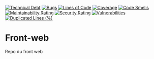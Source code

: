 [![Technical Debt](https://sonarcloud.io/api/project_badges/measure?project=Paperwork-EIP_Front-web&metric=sqale_index)](https://sonarcloud.io/summary/new_code?id=Paperwork-EIP_Front-web) [![Bugs](https://sonarcloud.io/api/project_badges/measure?project=Paperwork-EIP_Front-web&metric=bugs)](https://sonarcloud.io/summary/new_code?id=Paperwork-EIP_Front-web) [![Lines of Code](https://sonarcloud.io/api/project_badges/measure?project=Paperwork-EIP_Front-web&metric=ncloc)](https://sonarcloud.io/summary/new_code?id=Paperwork-EIP_Front-web) [![Coverage](https://sonarcloud.io/api/project_badges/measure?project=Paperwork-EIP_Front-web&metric=coverage)](https://sonarcloud.io/summary/new_code?id=Paperwork-EIP_Front-web) [![Code Smells](https://sonarcloud.io/api/project_badges/measure?project=Paperwork-EIP_Front-web&metric=code_smells)](https://sonarcloud.io/summary/new_code?id=Paperwork-EIP_Front-web) [![Maintainability Rating](https://sonarcloud.io/api/project_badges/measure?project=Paperwork-EIP_Front-web&metric=sqale_rating)](https://sonarcloud.io/summary/new_code?id=Paperwork-EIP_Front-web) [![Security Rating](https://sonarcloud.io/api/project_badges/measure?project=Paperwork-EIP_Front-web&metric=security_rating)](https://sonarcloud.io/summary/new_code?id=Paperwork-EIP_Front-web) [![Vulnerabilities](https://sonarcloud.io/api/project_badges/measure?project=Paperwork-EIP_Front-web&metric=vulnerabilities)](https://sonarcloud.io/summary/new_code?id=Paperwork-EIP_Front-web) [![Duplicated Lines (%)](https://sonarcloud.io/api/project_badges/measure?project=Paperwork-EIP_Front-web&metric=duplicated_lines_density)](https://sonarcloud.io/summary/new_code?id=Paperwork-EIP_Front-web)

# Front-web
Repo du front web
